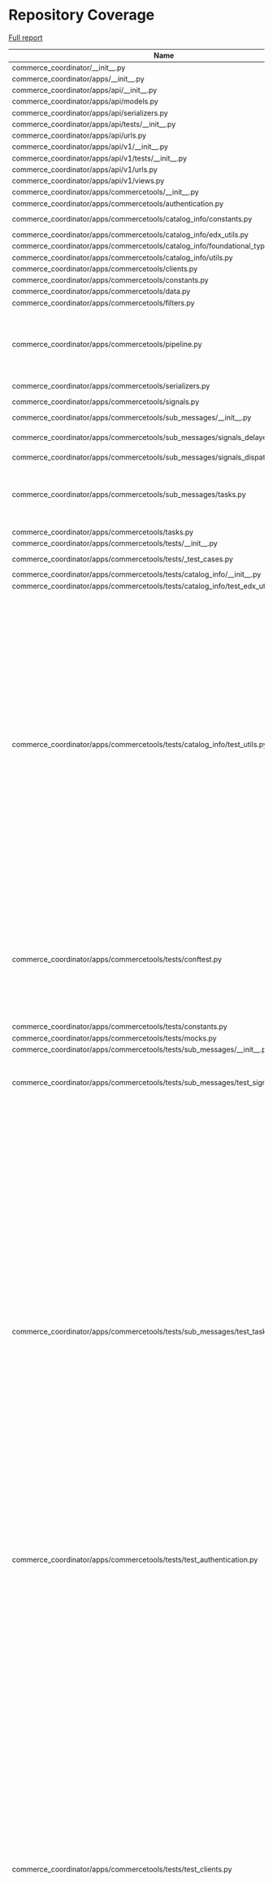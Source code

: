 # Repository Coverage

[Full report](https://htmlpreview.github.io/?https://github.com/edx/commerce-coordinator/blob/python-coverage-comment-action-data/htmlcov/index.html)

| Name                                                                                   |    Stmts |     Miss |   Branch |   BrPart |   Cover |   Missing |
|--------------------------------------------------------------------------------------- | -------: | -------: | -------: | -------: | ------: | --------: |
| commerce\_coordinator/\_\_init\_\_.py                                                  |        3 |        0 |        0 |        0 |    100% |           |
| commerce\_coordinator/apps/\_\_init\_\_.py                                             |        0 |        0 |        0 |        0 |    100% |           |
| commerce\_coordinator/apps/api/\_\_init\_\_.py                                         |        0 |        0 |        0 |        0 |    100% |           |
| commerce\_coordinator/apps/api/models.py                                               |        0 |        0 |        0 |        0 |    100% |           |
| commerce\_coordinator/apps/api/serializers.py                                          |        0 |        0 |        0 |        0 |    100% |           |
| commerce\_coordinator/apps/api/tests/\_\_init\_\_.py                                   |        0 |        0 |        0 |        0 |    100% |           |
| commerce\_coordinator/apps/api/urls.py                                                 |        4 |        0 |        0 |        0 |    100% |           |
| commerce\_coordinator/apps/api/v1/\_\_init\_\_.py                                      |        0 |        0 |        0 |        0 |    100% |           |
| commerce\_coordinator/apps/api/v1/tests/\_\_init\_\_.py                                |        0 |        0 |        0 |        0 |    100% |           |
| commerce\_coordinator/apps/api/v1/urls.py                                              |        2 |        0 |        0 |        0 |    100% |           |
| commerce\_coordinator/apps/api/v1/views.py                                             |        0 |        0 |        0 |        0 |    100% |           |
| commerce\_coordinator/apps/commercetools/\_\_init\_\_.py                               |        0 |        0 |        0 |        0 |    100% |           |
| commerce\_coordinator/apps/commercetools/authentication.py                             |        6 |        0 |        2 |        1 |     88% |    33->32 |
| commerce\_coordinator/apps/commercetools/catalog\_info/constants.py                    |       23 |        3 |        0 |        0 |     87% |35, 38, 41 |
| commerce\_coordinator/apps/commercetools/catalog\_info/edx\_utils.py                   |       48 |        0 |       12 |        0 |    100% |           |
| commerce\_coordinator/apps/commercetools/catalog\_info/foundational\_types.py          |       13 |        0 |        0 |        0 |    100% |           |
| commerce\_coordinator/apps/commercetools/catalog\_info/utils.py                        |       65 |        0 |       32 |        0 |    100% |           |
| commerce\_coordinator/apps/commercetools/clients.py                                    |      159 |        0 |       12 |        0 |    100% |           |
| commerce\_coordinator/apps/commercetools/constants.py                                  |        4 |        0 |        0 |        0 |    100% |           |
| commerce\_coordinator/apps/commercetools/data.py                                       |       42 |        0 |        8 |        0 |    100% |           |
| commerce\_coordinator/apps/commercetools/filters.py                                    |        6 |        0 |        2 |        1 |     88% |    13->12 |
| commerce\_coordinator/apps/commercetools/pipeline.py                                   |      111 |       14 |       18 |        2 |     88% |75-77, 126-128, 151, 171-174, 180-182 |
| commerce\_coordinator/apps/commercetools/serializers.py                                |       92 |        0 |        2 |        1 |     99% |    21->23 |
| commerce\_coordinator/apps/commercetools/signals.py                                    |       18 |        0 |        6 |        2 |     92% |19->18, 44->43 |
| commerce\_coordinator/apps/commercetools/sub\_messages/\_\_init\_\_.py                 |        0 |        0 |        0 |        0 |    100% |           |
| commerce\_coordinator/apps/commercetools/sub\_messages/signals\_delayed.py             |       16 |        0 |        6 |        3 |     86% |18->17, 30->29, 40->39 |
| commerce\_coordinator/apps/commercetools/sub\_messages/signals\_dispatch.py            |        4 |        0 |        0 |        0 |    100% |           |
| commerce\_coordinator/apps/commercetools/sub\_messages/tasks.py                        |      105 |        0 |       20 |        4 |     97% |43->42, 148->147, 199->198, 276->325 |
| commerce\_coordinator/apps/commercetools/tasks.py                                      |       31 |        0 |        4 |        1 |     97% |    49->48 |
| commerce\_coordinator/apps/commercetools/tests/\_\_init\_\_.py                         |        0 |        0 |        0 |        0 |    100% |           |
| commerce\_coordinator/apps/commercetools/tests/\_test\_cases.py                        |       25 |        0 |        4 |        1 |     97% |  36->exit |
| commerce\_coordinator/apps/commercetools/tests/catalog\_info/\_\_init\_\_.py           |        0 |        0 |        0 |        0 |    100% |           |
| commerce\_coordinator/apps/commercetools/tests/catalog\_info/test\_edx\_utils.py       |       39 |        1 |        2 |        1 |     95% |        69 |
| commerce\_coordinator/apps/commercetools/tests/catalog\_info/test\_utils.py            |       76 |        0 |       52 |       22 |     83% |49->58, 57->49, 58->57, 62->71, 70->62, 71->70, 79->86, 85->79, 86->85, 98->137, 136->98, 137->136, 143->173, 172->143, 173->172, 178->184, 183->178, 184->183, 195->265, 264->195, 265->264, 267->exit |
| commerce\_coordinator/apps/commercetools/tests/conftest.py                             |      109 |        4 |       22 |        8 |     91% |40->39, 45->44, 55->54, 87, 90, 92, 132, 140->139, 157->exit, 212->exit, 218->exit |
| commerce\_coordinator/apps/commercetools/tests/constants.py                            |        9 |        0 |        0 |        0 |    100% |           |
| commerce\_coordinator/apps/commercetools/tests/mocks.py                                |       45 |        0 |        0 |        0 |    100% |           |
| commerce\_coordinator/apps/commercetools/tests/sub\_messages/\_\_init\_\_.py           |        0 |        0 |        0 |        0 |    100% |           |
| commerce\_coordinator/apps/commercetools/tests/sub\_messages/test\_signals\_delayed.py |       45 |        0 |       15 |        6 |     90% |15->23, 22->15, 45->55, 53->45, 75->83, 82->75 |
| commerce\_coordinator/apps/commercetools/tests/sub\_messages/test\_tasks.py            |      162 |        0 |       56 |       26 |     88% |96->100, 98->96, 104->103, 114->113, 131->129, 146->150, 148->146, 154->153, 162->161, 178->176, 193->191, 208->206, 222->220, 261->260, 270->269, 274->276, 275->274, 276->275, 289->292, 290->289, 291->290, 292->291, 320->323, 321->320, 322->321, 323->322 |
| commerce\_coordinator/apps/commercetools/tests/test\_authentication.py                 |       25 |        0 |        0 |        0 |    100% |           |
| commerce\_coordinator/apps/commercetools/tests/test\_clients.py                        |      311 |        0 |       74 |       35 |     91% |82->exit, 122->exit, 151->exit, 183->exit, 191->exit, 205->exit, 219->exit, 233->exit, 247->exit, 261->exit, 271->exit, 287->exit, 300->287, 323->exit, 375->exit, 417->exit, 448->exit, 455->448, 456->463, 490->exit, 520->exit, 527->520, 549->exit, 591->exit, 598->591, 599->606, 617->616, 635->exit, 654->653, 670->exit, 677->670, 696->698, 697->696, 698->697, 709->exit |
| commerce\_coordinator/apps/commercetools/tests/test\_data.py                           |       87 |        0 |       28 |       10 |     91% |71->109, 108->71, 109->108, 145->135, 160->196, 195->160, 196->195, 200->236, 235->200, 236->235 |
| commerce\_coordinator/apps/commercetools/tests/test\_pipeline.py                       |      117 |        0 |       42 |       21 |     87% |35->34, 92->95, 93->92, 94->93, 95->94, 111->113, 112->111, 113->112, 118->125, 130->133, 131->130, 132->131, 133->132, 150->153, 151->150, 152->151, 153->152, 171->173, 172->171, 173->172, 207->203 |
| commerce\_coordinator/apps/commercetools/tests/test\_signals.py                        |       40 |        0 |       10 |        4 |     92% |16->24, 23->16, 53->61, 60->53 |
| commerce\_coordinator/apps/commercetools/tests/test\_tasks.py                          |       63 |        0 |       14 |        5 |     94% |40->39, 66->65, 93->92, 138->exit, 147->146 |
| commerce\_coordinator/apps/commercetools/tests/test\_utils.py                          |      162 |        0 |       65 |       32 |     86% |47->43, 57->54, 66->63, 78->84, 83->78, 84->83, 92->exit, 103->110, 108->103, 109->108, 110->109, 118->exit, 151->148, 177->174, 251->253, 252->251, 263->262, 269->268, 275->274, 290->296, 295->290, 296->295, 301->exit, 317->323, 322->317, 323->322, 328->exit, 344->351, 349->344, 350->349, 351->350, 357->exit |
| commerce\_coordinator/apps/commercetools/tests/test\_views.py                          |      182 |        0 |       77 |       37 |     86% |81->86, 89->93, 90->89, 175->179, 176->175, 205->213, 209->205, 213->209, 225->233, 229->225, 233->229, 252->260, 256->252, 260->256, 271->279, 275->271, 279->275, 291->299, 295->291, 299->295, 312->316, 313->312, 342->350, 346->342, 350->346, 362->370, 366->362, 370->366, 389->397, 393->389, 397->393, 408->416, 412->408, 416->412, 428->436, 432->428, 436->432 |
| commerce\_coordinator/apps/commercetools/urls.py                                       |        4 |        0 |        0 |        0 |    100% |           |
| commerce\_coordinator/apps/commercetools/utils.py                                      |      100 |        0 |       12 |        0 |    100% |           |
| commerce\_coordinator/apps/commercetools/views.py                                      |       55 |        0 |        0 |        0 |    100% |           |
| commerce\_coordinator/apps/commercetools\_frontend/constants.py                        |        1 |        0 |        0 |        0 |    100% |           |
| commerce\_coordinator/apps/commercetools\_frontend/pipeline.py                         |        9 |        0 |        2 |        0 |    100% |           |
| commerce\_coordinator/apps/core/\_\_init\_\_.py                                        |        0 |        0 |        0 |        0 |    100% |           |
| commerce\_coordinator/apps/core/cache.py                                               |       47 |        0 |        2 |        0 |    100% |           |
| commerce\_coordinator/apps/core/clients.py                                             |       39 |        0 |       10 |        3 |     94% |56->55, 115->114, 119->118 |
| commerce\_coordinator/apps/core/constants.py                                           |       49 |        4 |        0 |        0 |     92% |55, 65, 88, 95 |
| commerce\_coordinator/apps/core/context\_processors.py                                 |        3 |        0 |        0 |        0 |    100% |           |
| commerce\_coordinator/apps/core/exceptions.py                                          |        2 |        0 |        0 |        0 |    100% |           |
| commerce\_coordinator/apps/core/memcache.py                                            |       28 |        0 |        6 |        0 |    100% |           |
| commerce\_coordinator/apps/core/middleware.py                                          |       25 |        0 |        8 |        3 |     91% |22->26, 27->30, 31->38 |
| commerce\_coordinator/apps/core/models.py                                              |       18 |        0 |        2 |        1 |     95% |    21->20 |
| commerce\_coordinator/apps/core/pipeline.py                                            |        6 |        6 |        0 |        0 |      0% |      5-23 |
| commerce\_coordinator/apps/core/segment.py                                             |        8 |        0 |        2 |        0 |    100% |           |
| commerce\_coordinator/apps/core/serializers.py                                         |       26 |        2 |        4 |        1 |     90% |     58-59 |
| commerce\_coordinator/apps/core/signal\_helpers.py                                     |       34 |        1 |        8 |        2 |     93% |21->20, 57 |
| commerce\_coordinator/apps/core/signals.py                                             |        5 |        0 |        0 |        0 |    100% |           |
| commerce\_coordinator/apps/core/tests/\_\_init\_\_.py                                  |        0 |        0 |        0 |        0 |    100% |           |
| commerce\_coordinator/apps/core/tests/test\_cache.py                                   |       62 |        0 |       18 |        7 |     91% |39->41, 44->46, 51->93, 92->51, 93->92, 103->105, 109->111 |
| commerce\_coordinator/apps/core/tests/test\_clients.py                                 |       11 |        0 |        8 |        3 |     84% |13->25, 24->13, 25->24 |
| commerce\_coordinator/apps/core/tests/test\_context\_processors.py                     |        8 |        0 |        2 |        1 |     90% |    14->13 |
| commerce\_coordinator/apps/core/tests/test\_memcache.py                                |       46 |        0 |       10 |        0 |    100% |           |
| commerce\_coordinator/apps/core/tests/test\_middleware.py                              |       47 |        0 |       14 |        7 |     89% |31->30, 40->48, 48->54, 61->60, 66->69, 76->75, 81->84 |
| commerce\_coordinator/apps/core/tests/test\_models.py                                  |       30 |        0 |        0 |        0 |    100% |           |
| commerce\_coordinator/apps/core/tests/test\_segment.py                                 |       20 |        0 |       14 |        7 |     79% |10->13, 11->10, 12->11, 13->12, 23->25, 24->23, 25->24 |
| commerce\_coordinator/apps/core/tests/test\_serializers.py                             |       27 |        0 |       20 |        9 |     81% |19->exit, 23->exit, 31->40, 39->31, 40->39, 45->51, 50->45, 51->50, 53->56 |
| commerce\_coordinator/apps/core/tests/test\_signal\_helpers.py                         |      107 |        0 |       28 |       10 |     93% |22->21, 28->27, 37->36, 81->exit, 83->exit, 88->exit, 117->exit, 128->exit, 140->exit, 223->exit |
| commerce\_coordinator/apps/core/tests/test\_tests\_utils.py                            |       18 |        0 |        8 |        4 |     85% |15->14, 28->27, 31->exit, 52->60 |
| commerce\_coordinator/apps/core/tests/test\_views.py                                   |       37 |        0 |        6 |        3 |     93% |25->exit, 49->48, 55->54 |
| commerce\_coordinator/apps/core/tests/utils.py                                         |      100 |       16 |       34 |        5 |     80% |78->83, 94->93, 222->221, 270, 273-274, 285-313 |
| commerce\_coordinator/apps/core/views.py                                               |       77 |        0 |       16 |        3 |     97% |24->23, 105->104, 128->127 |
| commerce\_coordinator/apps/demo\_lms/\_\_init\_\_.py                                   |        0 |        0 |        0 |        0 |    100% |           |
| commerce\_coordinator/apps/demo\_lms/filters.py                                        |       10 |        5 |        4 |        1 |     43% |21->20, 25-29 |
| commerce\_coordinator/apps/demo\_lms/models.py                                         |        0 |        0 |        0 |        0 |    100% |           |
| commerce\_coordinator/apps/demo\_lms/pipeline.py                                       |        7 |        7 |        0 |        0 |      0% |      5-29 |
| commerce\_coordinator/apps/demo\_lms/signals.py                                        |       24 |        8 |       12 |        5 |     58% |21->20, 36->35, 41, 45->44, 51, 55->54, 61-63, 67->66, 72-74 |
| commerce\_coordinator/apps/demo\_lms/tasks.py                                          |       12 |        3 |        6 |        3 |     67% |12->11, 18, 22->21, 28, 32->31, 38 |
| commerce\_coordinator/apps/demo\_lms/tests.py                                          |        0 |        0 |        0 |        0 |    100% |           |
| commerce\_coordinator/apps/demo\_lms/urls.py                                           |        4 |        0 |        0 |        0 |    100% |           |
| commerce\_coordinator/apps/demo\_lms/views.py                                          |       18 |        9 |        0 |        0 |     50% |18-19, 34-36, 50-70, 78-79 |
| commerce\_coordinator/apps/ecommerce/\_\_init\_\_.py                                   |        0 |        0 |        0 |        0 |    100% |           |
| commerce\_coordinator/apps/ecommerce/clients.py                                        |       20 |        0 |        0 |        0 |    100% |           |
| commerce\_coordinator/apps/ecommerce/constants.py                                      |        1 |        0 |        0 |        0 |    100% |           |
| commerce\_coordinator/apps/ecommerce/data.py                                           |      131 |        2 |       18 |        0 |     99% |  144, 146 |
| commerce\_coordinator/apps/ecommerce/models.py                                         |        0 |        0 |        0 |        0 |    100% |           |
| commerce\_coordinator/apps/ecommerce/pipeline.py                                       |       21 |        0 |        2 |        0 |    100% |           |
| commerce\_coordinator/apps/ecommerce/serializers.py                                    |       17 |        0 |        0 |        0 |    100% |           |
| commerce\_coordinator/apps/ecommerce/signals.py                                        |        4 |        0 |        0 |        0 |    100% |           |
| commerce\_coordinator/apps/ecommerce/tests/\_\_init\_\_.py                             |        1 |        0 |        0 |        0 |    100% |           |
| commerce\_coordinator/apps/ecommerce/tests/test\_clients.py                            |       21 |        0 |        4 |        1 |     96% |  56->exit |
| commerce\_coordinator/apps/ecommerce/tests/test\_views.py                              |       51 |        0 |       14 |        4 |     94% |61->105, 103->61, 104->103, 105->104 |
| commerce\_coordinator/apps/ecommerce/urls.py                                           |        4 |        0 |        0 |        0 |    100% |           |
| commerce\_coordinator/apps/ecommerce/views.py                                          |       59 |       27 |       14 |        0 |     47% |45-69, 153-187 |
| commerce\_coordinator/apps/enterprise\_learner/enterprise\_client.py                   |       19 |        0 |        0 |        0 |    100% |           |
| commerce\_coordinator/apps/enterprise\_learner/tests/test\_enterprise\_client.py       |       32 |        0 |       23 |       11 |     80% |14->18, 17->14, 23->70, 69->23, 70->69, 72->exit, 73->72, 95->101, 100->95, 101->100, 102->exit |
| commerce\_coordinator/apps/enterprise\_learner/tests/test\_utils.py                    |       25 |        0 |        4 |        2 |     93% |29->25, 40->36 |
| commerce\_coordinator/apps/enterprise\_learner/utils.py                                |        3 |        0 |        0 |        0 |    100% |           |
| commerce\_coordinator/apps/frontend\_app\_ecommerce/\_\_init\_\_.py                    |        0 |        0 |        0 |        0 |    100% |           |
| commerce\_coordinator/apps/frontend\_app\_ecommerce/filters.py                         |       15 |        0 |        4 |        2 |     89% |16->15, 38->37 |
| commerce\_coordinator/apps/frontend\_app\_ecommerce/models.py                          |        0 |        0 |        0 |        0 |    100% |           |
| commerce\_coordinator/apps/frontend\_app\_ecommerce/tests/\_\_init\_\_.py              |       14 |        0 |        0 |        0 |    100% |           |
| commerce\_coordinator/apps/frontend\_app\_ecommerce/tests/conftest.py                  |       17 |        0 |        4 |        2 |     90% |14->exit, 21->exit |
| commerce\_coordinator/apps/frontend\_app\_ecommerce/tests/test\_filters.py             |       14 |        0 |        5 |        2 |     89% |21->27, 23->21 |
| commerce\_coordinator/apps/frontend\_app\_ecommerce/tests/test\_views.py               |      120 |        0 |       33 |       14 |     91% |28->34, 30->28, 99->98, 174->176, 175->174, 176->175, 188->191, 189->188, 190->189, 191->190, 219->207, 226->228, 227->226, 228->227 |
| commerce\_coordinator/apps/frontend\_app\_ecommerce/urls.py                            |        4 |        0 |        0 |        0 |    100% |           |
| commerce\_coordinator/apps/frontend\_app\_ecommerce/views.py                           |       43 |        0 |       10 |        0 |    100% |           |
| commerce\_coordinator/apps/frontend\_app\_payment/\_\_init\_\_.py                      |        0 |        0 |        0 |        0 |    100% |           |
| commerce\_coordinator/apps/frontend\_app\_payment/constants.py                         |        1 |        0 |        0 |        0 |    100% |           |
| commerce\_coordinator/apps/frontend\_app\_payment/exceptions.py                        |        9 |        0 |        0 |        0 |    100% |           |
| commerce\_coordinator/apps/frontend\_app\_payment/filters.py                           |       34 |        4 |        8 |        4 |     81% |21->20, 39->38, 66->65, 72-79, 90->89 |
| commerce\_coordinator/apps/frontend\_app\_payment/models.py                            |        0 |        0 |        0 |        0 |    100% |           |
| commerce\_coordinator/apps/frontend\_app\_payment/pipeline.py                          |       10 |        0 |        2 |        0 |    100% |           |
| commerce\_coordinator/apps/frontend\_app\_payment/serializers.py                       |       33 |        0 |        2 |        0 |    100% |           |
| commerce\_coordinator/apps/frontend\_app\_payment/tests/\_\_init\_\_.py                |        0 |        0 |        0 |        0 |    100% |           |
| commerce\_coordinator/apps/frontend\_app\_payment/tests/test\_filters.py               |       77 |        0 |       42 |       20 |     83% |23->42, 37->23, 38->37, 39->38, 40->39, 41->40, 42->41, 113->131, 127->113, 128->127, 129->128, 130->129, 131->130, 188->199, 198->188, 199->198, 219->236, 225->219, 235->225, 236->235 |
| commerce\_coordinator/apps/frontend\_app\_payment/tests/test\_views.py                 |      141 |       12 |       20 |        4 |     90% |66-69, 119-126, 232->266, 264->232, 265->264, 266->265 |
| commerce\_coordinator/apps/frontend\_app\_payment/urls.py                              |        4 |        0 |        0 |        0 |    100% |           |
| commerce\_coordinator/apps/frontend\_app\_payment/views.py                             |       93 |       48 |       20 |        2 |     42% |41->40, 45-51, 54->53, 58-71, 75-97, 112-121, 131-138 |
| commerce\_coordinator/apps/lms/\_\_init\_\_.py                                         |        0 |        0 |        0 |        0 |    100% |           |
| commerce\_coordinator/apps/lms/clients.py                                              |       40 |        0 |        4 |        2 |     95% |21->20, 28->27 |
| commerce\_coordinator/apps/lms/filters.py                                              |        9 |        0 |        2 |        1 |     91% |    16->15 |
| commerce\_coordinator/apps/lms/serializers.py                                          |       23 |        0 |        2 |        1 |     96% |    47->46 |
| commerce\_coordinator/apps/lms/signal\_handlers.py                                     |        8 |        0 |        2 |        1 |     90% |    13->12 |
| commerce\_coordinator/apps/lms/signals.py                                              |        3 |        0 |        0 |        0 |    100% |           |
| commerce\_coordinator/apps/lms/tasks.py                                                |       22 |        0 |        6 |        1 |     96% |    19->18 |
| commerce\_coordinator/apps/lms/tests/\_\_init\_\_.py                                   |        0 |        0 |        0 |        0 |    100% |           |
| commerce\_coordinator/apps/lms/tests/constants.py                                      |        8 |        0 |        0 |        0 |    100% |           |
| commerce\_coordinator/apps/lms/tests/test\_clients.py                                  |       33 |        0 |       10 |        4 |     91% |53->51, 71->69, 73->84, 99->exit |
| commerce\_coordinator/apps/lms/tests/test\_signals.py                                  |       18 |        0 |        5 |        2 |     91% |14->22, 21->14 |
| commerce\_coordinator/apps/lms/tests/test\_tasks.py                                    |       52 |        0 |       10 |        4 |     94% |36->35, 108->110, 109->108, 110->109 |
| commerce\_coordinator/apps/lms/tests/test\_views.py                                    |      155 |        0 |       43 |       18 |     91% |26->28, 27->26, 73->75, 74->73, 75->74, 79->exit, 101->100, 108->110, 109->108, 110->109, 114->exit, 227->226, 236->235, 251->250, 259->258, 266->275, 274->266, 275->274 |
| commerce\_coordinator/apps/lms/urls.py                                                 |        4 |        0 |        0 |        0 |    100% |           |
| commerce\_coordinator/apps/lms/views.py                                                |      100 |        0 |       16 |        2 |     98% |82->81, 131->130 |
| commerce\_coordinator/apps/rollout/\_\_init\_\_.py                                     |        0 |        0 |        0 |        0 |    100% |           |
| commerce\_coordinator/apps/rollout/pipeline.py                                         |       48 |        1 |       12 |        1 |     97% |        96 |
| commerce\_coordinator/apps/rollout/tests/test\_util\_functions.py                      |       23 |        0 |       20 |        9 |     79% |17->26, 25->17, 26->25, 29->39, 38->29, 39->38, 47->51, 50->47, 51->50 |
| commerce\_coordinator/apps/rollout/utils.py                                            |       24 |        3 |       11 |        0 |     86% |     48-50 |
| commerce\_coordinator/apps/rollout/waffle.py                                           |        5 |        0 |        0 |        0 |    100% |           |
| commerce\_coordinator/apps/stripe/\_\_init\_\_.py                                      |        0 |        0 |        0 |        0 |    100% |           |
| commerce\_coordinator/apps/stripe/clients.py                                           |       99 |        0 |        6 |        0 |    100% |           |
| commerce\_coordinator/apps/stripe/constants.py                                         |       11 |        0 |        0 |        0 |    100% |           |
| commerce\_coordinator/apps/stripe/exceptions.py                                        |       33 |        0 |        0 |        0 |    100% |           |
| commerce\_coordinator/apps/stripe/filters.py                                           |        9 |        2 |        2 |        1 |     73% |19->18, 25-26 |
| commerce\_coordinator/apps/stripe/pipeline.py                                          |       82 |       14 |       12 |        2 |     79% |44-67, 93, 269-270 |
| commerce\_coordinator/apps/stripe/signals.py                                           |        3 |        0 |        0 |        0 |    100% |           |
| commerce\_coordinator/apps/stripe/tests/\_\_init\_\_.py                                |        0 |        0 |        0 |        0 |    100% |           |
| commerce\_coordinator/apps/stripe/tests/test\_clients.py                               |       78 |        0 |       33 |       15 |     86% |27->29, 28->27, 89->exit, 131->exit, 161->213, 162->161, 212->162, 213->212, 226->exit, 261->exit, 325->exit, 394->exit, 461->exit, 483->exit, 518->exit |
| commerce\_coordinator/apps/stripe/tests/test\_pipeline.py                              |       68 |        0 |       16 |        8 |     90% |26->25, 56->exit, 63->62, 99->exit, 110->109, 131->exit, 138->137, 158->exit |
| commerce\_coordinator/apps/stripe/tests/test\_utils.py                                 |       13 |        0 |       14 |        6 |     78% |14->21, 20->14, 21->20, 27->32, 31->27, 32->31 |
| commerce\_coordinator/apps/stripe/tests/test\_views.py                                 |       97 |        0 |       42 |       18 |     87% |41->40, 49->48, 53->exit, 70->exit, 84->105, 102->84, 103->102, 104->103, 105->104, 138->exit, 150->138, 158->177, 172->158, 173->172, 174->173, 175->174, 176->175, 177->176 |
| commerce\_coordinator/apps/stripe/urls.py                                              |        4 |        0 |        0 |        0 |    100% |           |
| commerce\_coordinator/apps/stripe/utils.py                                             |        6 |        0 |        2 |        0 |    100% |           |
| commerce\_coordinator/apps/stripe/views.py                                             |       63 |        0 |       16 |        1 |     99% |    46->45 |
| commerce\_coordinator/apps/titan/\_\_init\_\_.py                                       |        0 |        0 |        0 |        0 |    100% |           |
| commerce\_coordinator/apps/titan/clients.py                                            |      102 |        0 |       42 |        2 |     99% |26->25, 31->30 |
| commerce\_coordinator/apps/titan/exceptions.py                                         |       25 |        0 |        0 |        0 |    100% |           |
| commerce\_coordinator/apps/titan/filters.py                                            |        9 |        0 |        2 |        1 |     91% |    19->18 |
| commerce\_coordinator/apps/titan/pipeline.py                                           |      113 |        1 |       20 |        2 |     98% |48, 250->252 |
| commerce\_coordinator/apps/titan/serializers.py                                        |      163 |        0 |        8 |        0 |    100% |           |
| commerce\_coordinator/apps/titan/signals.py                                            |       17 |        2 |        6 |        3 |     78% |20->19, 24-31, 35->34, 49->48 |
| commerce\_coordinator/apps/titan/tasks.py                                              |       44 |        3 |       10 |        4 |     87% |22->21, 33-39, 43->42, 66->65, 109->exit |
| commerce\_coordinator/apps/titan/tests/\_\_init\_\_.py                                 |        0 |        0 |        0 |        0 |    100% |           |
| commerce\_coordinator/apps/titan/tests/constants.py                                    |        6 |        0 |        0 |        0 |    100% |           |
| commerce\_coordinator/apps/titan/tests/test\_clients.py                                |      111 |        0 |       19 |        8 |     94% |178->183, 182->178, 199->exit, 208->210, 209->208, 210->209, 356->363, 509->505 |
| commerce\_coordinator/apps/titan/tests/test\_pipeline.py                               |      174 |        0 |       70 |       31 |     87% |47->46, 89->88, 112->111, 122->127, 134->133, 144->149, 156->155, 168->173, 180->184, 183->180, 184->183, 208->286, 285->208, 286->285, 306->326, 324->306, 325->324, 326->325, 338->343, 358->356, 369->368, 374->379, 399->398, 420->419, 422->432, 458->457, 470->469, 473->478, 513->512, 525->524, 528->532 |
| commerce\_coordinator/apps/titan/tests/test\_tasks.py                                  |       62 |        0 |       34 |       12 |     88% |29->28, 57->62, 58->57, 59->58, 60->59, 61->60, 62->61, 122->125, 123->122, 124->123, 125->124, 143->159 |
| commerce\_coordinator/apps/titan/tests/test\_views.py                                  |       54 |        0 |        2 |        0 |    100% |           |
| commerce\_coordinator/apps/titan/urls.py                                               |        4 |        0 |        0 |        0 |    100% |           |
| commerce\_coordinator/apps/titan/views.py                                              |       23 |        1 |        2 |        1 |     92% |        79 |
| commerce\_coordinator/docker\_gunicorn\_configuration.py                               |       27 |       27 |       10 |        0 |      0% |      4-57 |
| commerce\_coordinator/urls.py                                                          |       22 |        0 |        0 |        0 |    100% |           |
|                                                                              **TOTAL** | **6508** |  **230** | **1581** |  **530** | **90%** |           |


## Setup coverage badge

Below are examples of the badges you can use in your main branch `README` file.

### Direct image

[![Coverage badge](https://raw.githubusercontent.com/edx/commerce-coordinator/python-coverage-comment-action-data/badge.svg)](https://htmlpreview.github.io/?https://github.com/edx/commerce-coordinator/blob/python-coverage-comment-action-data/htmlcov/index.html)

This is the one to use if your repository is private or if you don't want to customize anything.

### [Shields.io](https://shields.io) Json Endpoint

[![Coverage badge](https://img.shields.io/endpoint?url=https://raw.githubusercontent.com/edx/commerce-coordinator/python-coverage-comment-action-data/endpoint.json)](https://htmlpreview.github.io/?https://github.com/edx/commerce-coordinator/blob/python-coverage-comment-action-data/htmlcov/index.html)

Using this one will allow you to [customize](https://shields.io/endpoint) the look of your badge.
It won't work with private repositories. It won't be refreshed more than once per five minutes.

### [Shields.io](https://shields.io) Dynamic Badge

[![Coverage badge](https://img.shields.io/badge/dynamic/json?color=brightgreen&label=coverage&query=%24.message&url=https%3A%2F%2Fraw.githubusercontent.com%2Fedx%2Fcommerce-coordinator%2Fpython-coverage-comment-action-data%2Fendpoint.json)](https://htmlpreview.github.io/?https://github.com/edx/commerce-coordinator/blob/python-coverage-comment-action-data/htmlcov/index.html)

This one will always be the same color. It won't work for private repos. I'm not even sure why we included it.

## What is that?

This branch is part of the
[python-coverage-comment-action](https://github.com/marketplace/actions/python-coverage-comment)
GitHub Action. All the files in this branch are automatically generated and may be
overwritten at any moment.